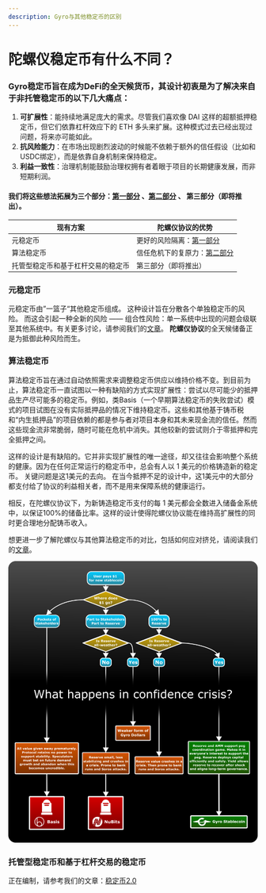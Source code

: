 ```yaml
---
description: Gyro与其他稳定币的区别
---
```


# 陀螺仪稳定币有什么不同？

### Gyro稳定币旨在成为DeFi的全天候货币，其设计初衷是为了解决来自于非托管稳定币的以下几大痛点：

1. **可扩展性**：能持续地满足庞大的需求。尽管我们喜欢像 DAI 这样的超额抵押稳定币，但它们依靠杠杆效应下的 ETH 多头来扩展。这种模式过去已经出现过问题，将来亦可能如此。
2. **抗风险能力**：在市场出现剧烈波动的时候能不依赖于额外的信任假设（比如和USDC绑定），而是依靠自身机制来保持稳定。
3. **利益一致性**：治理机制能鼓励治理权拥有者着眼于项目的长期健康发展，而非短期利润。

#### 我们将这些想法拓展为三个部分：[第一部分](陀螺仪稳定币有什么不同？.md#yuan-wen-ding-bi) 、[第二部分](https://medium.com/gyroscope-protocol/gyroscope-is-different-part-2-algorithmic-stablecoins-78c53c005e89) 、 第三部分（即将推出）。

| 现有方案              | 陀螺仪协议的优势                                                                                                                   |
| ----------------- | -------------------------------------------------------------------------------------------------------------------------- |
| 元稳定币              | 更好的风险隔离：[第一部分](https://medium.com/gyroscope-protocol/gyroscope-is-different-part-1-72dcb8c303a4)                           |
| 算法稳定币             | 信任危机下的复原力：[第二部分](https://medium.com/gyroscope-protocol/gyroscope-is-different-part-2-algorithmic-stablecoins-78c53c005e89) |
| 托管型稳定币和基于杠杆交易的稳定币 | 第三部分（即将推出）                                                                                                                 |

### **元稳定币**

元稳定币由”一篮子“其他稳定币组成。 这种设计旨在分散各个单独稳定币的风险。 而这会引起一种全新的风险 —— 组合性风险：单一系统中出现的问题会级联至其他系统中。有关更多讨论，请参阅我们的[文章](https://medium.com/gyroscope-protocol/gyroscope-is-different-part-1-72dcb8c303a4)。 **陀螺仪协议**的全天候储备正是为抵御此种风险而生。

### 算法稳定币

算法稳定币旨在通过自动依照需求来调整稳定币供应以维持价格不变。到目前为止，算法稳定币一直试图以一种有缺陷的方式实现扩展性：尝试以尽可能少的抵押品生产尽可能多的稳定币。例如，类Basis（一个早期算法稳定币的失败尝试）模式的项目试图在没有实际抵押品的情况下维持稳定币。这些和其他基于铸币税和“内生抵押品”的项目依赖的都是参与者对项目本身和其未来现金流的信任。然而这些现金流非常脆弱，随时可能在危机中消失。其他较新的尝试则介于零抵押和完全抵押之间。

这样的设计是有缺陷的。它并非实现扩展性的唯一途径，却又往往会影响整个系统的健康。因为在任何正常运行的稳定币中，总会有人以 1 美元的价格铸造新的稳定币。 关键问题是这1美元的去向。 在当今抵押不足的设计中，这1美元中的大部分都支付给了协议的利益相关者，而不是用来保障系统的健康运行。

相反，在陀螺仪协议下，为新铸造稳定币支付的每 1 美元都会全数进入储备金系统中，以保证100%的储备比率。这样的设计使得陀螺仪协议能在维持高扩展性的同时更合理地分配铸币收入。

想更进一步了解陀螺仪与其他算法稳定币的对比，包括如何应对挤兑，请阅读我们的[文章](https://medium.com/gyroscope-protocol/gyroscope-is-different-part-2-algorithmic-stablecoins-78c53c005e89)。

![](<../../.gitbook/assets/Confidence Crisis Flow Chart.png>)

### 托管型稳定币和基于杠杆交易的稳定币

正在编制，请参考我们的文章：[稳定币2.0](https://arxiv.org/abs/2006.12388)
